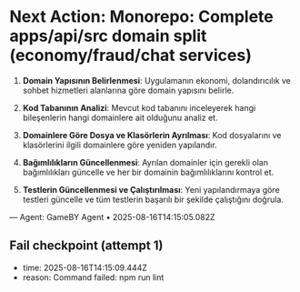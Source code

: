# Next Action: Monorepo: Complete apps/api/src domain split (economy/fraud/chat services)

1. **Domain Yapısının Belirlenmesi**: Uygulamanın ekonomi, dolandırıcılık ve sohbet hizmetleri alanlarına göre domain yapısını belirle.

2. **Kod Tabanının Analizi**: Mevcut kod tabanını inceleyerek hangi bileşenlerin hangi domainlere ait olduğunu analiz et.

3. **Domainlere Göre Dosya ve Klasörlerin Ayrılması**: Kod dosyalarını ve klasörlerini ilgili domainlere göre yeniden yapılandır.

4. **Bağımlılıkların Güncellenmesi**: Ayrılan domainler için gerekli olan bağımlılıkları güncelle ve her bir domainin bağımlılıklarını kontrol et.

5. **Testlerin Güncellenmesi ve Çalıştırılması**: Yeni yapılandırmaya göre testleri güncelle ve tüm testlerin başarılı bir şekilde çalıştığını doğrula.

— Agent: GameBY Agent • 2025-08-16T14:15:05.082Z


## Fail checkpoint (attempt 1)
- time: 2025-08-16T14:15:09.444Z
- reason: Command failed: npm run lint
